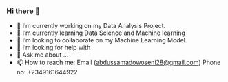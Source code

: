 ### Hi there 👋

- 🔭 I’m currently working on my Data Analysis Project.
- 🌱 I’m currently learning Data Science and Machine learning
- 👯 I’m looking to collaborate on my Machine Learning Model.
- 🤔 I’m looking for help with 
- 💬 Ask me about ...
- 📫 How to reach me: Email (abdussamadowoseni28@gmail.com) Phone no: +2349161644922
